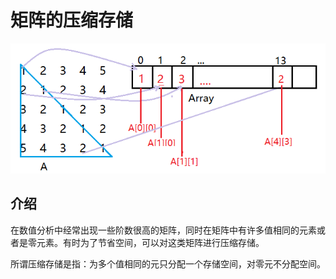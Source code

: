 # 矩阵的压缩存储

<img src="./images/4.png">

## 介绍

在数值分析中经常出现一些阶数很高的矩阵，同时在矩阵中有许多值相同的元素或者是零元素。有时为了节省空间，可以对这类矩阵进行压缩存储。

所谓压缩存储是指：为多个值相同的元只分配一个存储空间，对零元不分配空间。